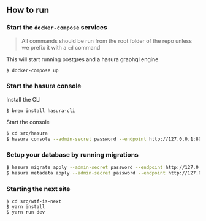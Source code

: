 ## How to run

### Start the `docker-compose` services

> All commands should be run from the root folder of the repo
> unless we prefix it with a `cd` command

This will start running postgres and a hasura graphql engine

```bash
$ docker-compose up
```

### Start the hasura console

Install the CLI

```
$ brew install hasura-cli
```

Start the console

```bash
$ cd src/hasura
$ hasura console --admin-secret password --endpoint http://127.0.0.1:8082
```

### Setup your database by running migrations

```bash
$ hasura migrate apply --admin-secret password --endpoint http://127.0.0.1:8082
$ hasura metadata apply --admin-secret password --endpoint http://127.0.0.1:8082
```

### Starting the next site

```
$ cd src/wtf-is-next
$ yarn install
$ yarn run dev
```
